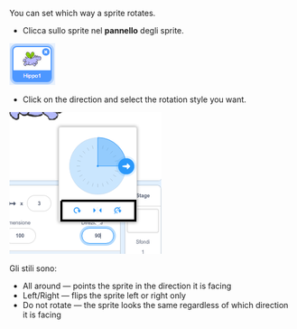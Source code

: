 You can set which way a sprite rotates.

- Clicca sullo sprite nel **pannello** degli sprite.

![sprite highlighted](images/click-sprite.png)

- Click on the direction and select the rotation style you want.

![Diversi stili di rotazione](images/rotation-style.png)

Gli stili sono:

- All around — points the sprite in the direction it is facing
- Left/Right — flips the sprite left or right only
- Do not rotate — the sprite looks the same regardless of which direction it is facing